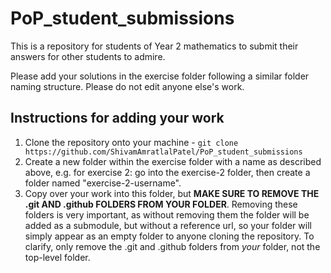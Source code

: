 # PoP_student_submissions
This is a repository for students of Year 2 mathematics to submit their answers for other students to admire.


Please add your solutions in the exercise folder following a similar folder naming structure. Please do not edit anyone else's work.

## Instructions for adding your work
1. Clone the repository onto your machine - `git clone https://github.com/ShivamAmratlalPatel/PoP_student_submissions`
2. Create a new folder within the exercise folder with a name as described above, e.g. for exercise 2: go into the exercise-2 folder, then create a folder named "exercise-2-username".
3. Copy over your work into this folder, but **MAKE SURE TO REMOVE THE .git AND .github FOLDERS FROM YOUR FOLDER**. Removing these folders is very important, as without removing them the folder will be added as a submodule, but without a reference url, so your folder will simply appear as an empty folder to anyone cloning the repository. To clarify, only remove the .git and .github folders from _your_ folder, not the top-level folder.

